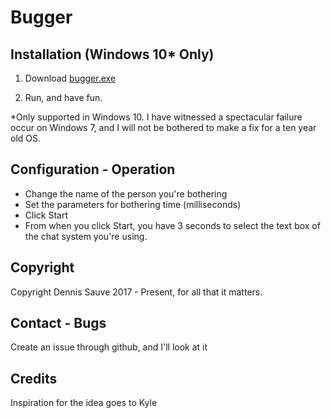 # Bugger

## Installation (Windows 10* Only)

1. Download [bugger.exe](https://github.com/dengsauve/Interesting-Tools/raw/master/FastText/Bugger/obj/Debug/Bugger.exe)

2. Run, and have fun.

*Only supported in Windows 10. I have witnessed a spectacular failure occur on Windows 7, and I will not be bothered to make a fix for a ten year old OS.

## Configuration - Operation

* Change the name of the person you're bothering
* Set the parameters for bothering time (milliseconds)
* Click Start
* From when you click Start, you have 3 seconds to select the text box of the chat system you're using.

## Copyright

Copyright Dennis Sauve 2017 - Present, for all that it matters.

## Contact - Bugs

Create an issue through github, and I'll look at it

## Credits

Inspiration for the idea goes to Kyle
